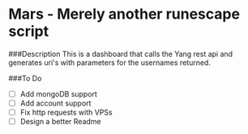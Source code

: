 # Mars - Merely another runescape script

###Description
This is a dashboard that calls the Yang rest api and generates uri's with parameters for the usernames returned.

###To Do
- [ ] Add mongoDB support
- [ ] Add account support
- [ ] Fix http requests with VPSs
- [ ] Design a better Readme
